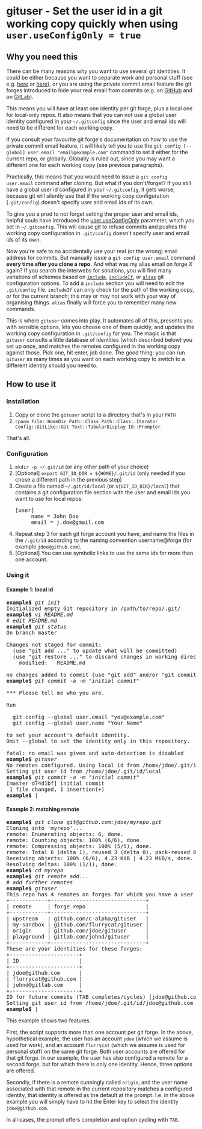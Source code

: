 

# gituser - Set the user id in a git working copy quickly when using `user.useConfigOnly = true`


## Why you need this

There can be many reasons why you want to use several git identities. It could be either because you want to separate work and personal stuff (see e.g. [here](https://blog.stevenocchipinti.com/2016/12/28/different-author-email-addresses-per-git-repository/) or [here](https://collectiveidea.com/blog/archives/2016/04/04/multiple-personalities-in-git)), or you are using the private commit email feature the git forges introduced to hide your real email from commits (e.g. on [GitHub](https://github.blog/2017-04-11-private-emails-now-more-private/) and on [GitLab](https://gitlab.com/help/user/profile/index?target=_blank#private-commit-email)).

This means you will have at least one identity per git forge, plus a local one for local-only repos. It also means that you can not use a global user identity configured in your `~/.gitconfig` since the user and email ids will need to be different for each working copy.

If you consult your favourite git forge's documentation on how to use the private commit email feature, it will likely tell you to use the `git config [--global] user.email "email@example.com"` command to set it either for the current repo, or globally. Globally is ruled out, since you may want a different one for each working copy (see previous paragraphs).

Practically, this means that you would need to issue a `git config user.email` command after cloning. But what if you don't/forget? If you still have a global user id configured in your `~/.gitconfig`, it gets worse, because git will silently use that if the working copy configuration (`.git/config`) doesn't specify user and email ids of its own.

To give you a prod to not forget setting the proper user and email ids, helpful souls have introduced the [user.useConfigOnly](https://git-scm.com/docs/git-config?source=post_page---------------------------#Documentation/git-config.txt-useruseConfigOnly) parameter, which you set in `~/.gitconfig`. This will cause git to refuse commits and pushes the working copy configuration in `.git/config` doesn't specify user and email ids of its own.

Now you're safe to no accidentally use your real (or the wrong) email address for commits. But manually issue a `git config user.email` command **every time after you clone a repo.** And what was my alias email on forge *X* again? If you search the interwebs for solutions, you will find many variations of schemes based on [`include`](https://git-scm.com/docs/git-config?source=post_page---------------------------#_includes), [`includeIf`](https://git-scm.com/docs/git-config?source=post_page---------------------------#_conditional_includes), or [`alias`](https://git-scm.com/docs/git-config?source=post_page---------------------------#Documentation/git-config.txt-alias) git configuration options. To add a `include` section you will need to edit the `.git/config` file. `includeIf` can only check for the path of the working copy, or for the current branch; this may or may not work with your way of organising things. `alias` finally will force you to remember many new commands.

This is where `gituser` comes into play. It automates all of this, presents you with sensible options, lets you choose one of them quickly, and updates the working copy configuration in `.git/config` for you. The magic is that `gituser` consults a little database of identities (which described below) you set up once, and matches the remotes configured in the working copy against those. Pick one, hit enter, job done. The good thing: you can run `gituser` as many times as you want on each working copy to switch to a different identity should you need to.


## How to use it


### Installation

1.  Copy or clone the `gituser` script to a directory that's in your `PATH`
2.  `cpanm File::HomeDir Path::Class Path::Class::Iterator Config::GitLike::Git Text::TabularDisplay IO::Prompter`

That's all.


### Configuration

1. `mkdir -p ~/.git/id` (or any other path of your choice)
2. \[Optional\] `export GIT_ID_DIR = ${HOME}/.git/id` (only needed if you chose a different path in the previous step)
3. Create a file named `~/.git/id/local` (or `${GIT_ID_DIR}/local`) that contains a git configuration file section with the user and email ids you want to use for local repos:
   <pre>
   [user]
        name = John Doe
        email = j.doe@gmail.com
   </pre>
4. Repeat step 3 for each git forge account you have, and name the files in the `/.git/id` according to the naming convention username@forge (for example `jdoe@github.com`).
5. \[Optional\] You can use symbolic links to use the same ids for more than one account.


### Using it

#### Example 1: local id
<pre><b>example$</b> <i>git init</i>
Initialized empty Git repository in /path/to/repo/.git/
<b>example$</b> <i>vi README.md</i>
<i># edit README.md</i>
<b>example$</b> <i>git status</i>
On branch master

Changes not staged for commit:
  (use "git add <file>..." to update what will be committed)
  (use "git restore <file>..." to discard changes in working directory)
	modified:   README.md

no changes added to commit (use "git add" and/or "git commit -a")
<b>example$</b> <i>git commit -a -m "initial commit"</i>

*** Please tell me who you are.

Run

  git config --global user.email "you@example.com"
  git config --global user.name "Your Name"

to set your account's default identity.
Omit --global to set the identity only in this repository.

fatal: no email was given and auto-detection is disabled
<b>example$</b> <i>gituser</i>
No remotes configured. Using local id from /home/jdoe/.git/id/local.
Setting git user id from /home/jdoe/.git/id/local
<b>example$</b> <i>git commit -a -m "initial commit"</i>
[master d74d1bf] initial commit
 1 file changed, 1 insertion(+)
<b>example$</b> |</pre>

#### Example 2: matching remote
<pre><b>example$</b> <i>git clone git@github.com:jdoe/myrepo.git</i>
Cloning into 'myrepo'...
remote: Enumerating objects: 6, done.
remote: Counting objects: 100% (6/6), done.
remote: Compressing objects: 100% (5/5), done.
remote: Total 6 (delta 1), reused 3 (delta 0), pack-reused 0
Receiving objects: 100% (6/6), 4.23 KiB | 4.23 MiB/s, done.
Resolving deltas: 100% (1/1), done.
<b>example$</b> <i>cd myrepo</i>
<b>example$</b> <i>git remote add...</i>
<i># add further remotes</i>
<b>example$</b> <i>gituser</i>
This repo has 4 remotes on forges for which you have a user ID:
+------------+------------------------------+
| remote     | forge repo                   |
+------------+------------------------------+
| upstream   | github.com/c-alpha/gituser   |
| my-sandbox | github.com/flurrycat/gituser |
| origin     | github.com/jdoe/gituser      |
| playground | gitlab.com/johnd/gituser     |
+------------+------------------------------+
These are your identities for these forges:
+----------------------+
| ID                   |
+----------------------+
| jdoe@github.com      |
| flurrycat@github.com |
| johnd@gitlab.com     |
+----------------------+
ID for future commits (TAB completes/cycles) [jdoe@github.com]: <i>ENTER</i>
Setting git user id from /home/jdoe/.git/id/jdoe@github.com
<b>example$</b> |</pre>

This example shows two features.

First, the script supports more than one account per git forge. In
the above, hypothetical example, the user has an account `jdoe`
(which we assume is used for work), and an account `flurrycat`
(which we assume is used for personal stuff) on the same git
forge. Both user accounts are offered for that git forge. In our
example, the user has also configured a remote for a second forge,
but for which there is only one identity. Hence, three options are
offered.

Secondly, if there is a remote cunningly called `origin`, and the
user name associated with that remote in the current repository
matches a configured identity, that identity is offered as the
default at the prompt. I.e. in the above example you will simply
have to hit the Enter key to select the identity
`jdoe@github.com`.

In all cases, the prompt offers completion and option cycling with
`TAB`.
